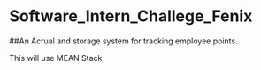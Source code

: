# Software_Intern_Challege_Fenix
##An Acrual and storage system for tracking employee points.

This will use MEAN Stack
